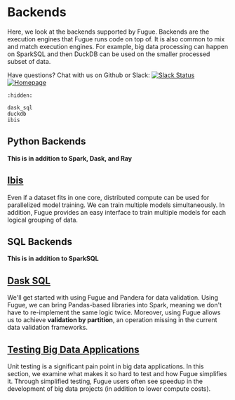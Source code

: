 # Backends

Here, we look at the backends supported by Fugue. Backends are the execution engines that Fugue runs code on top of. It is also common to mix and match execution engines. For example, big data processing can happen on SparkSQL and then DuckDB can be used on the smaller processed subset of data.

Have questions? Chat with us on Github or Slack:
[![Slack Status](https://img.shields.io/badge/slack-join_chat-white.svg?logo=slack&style=social)](http://slack.fugue.ai)
[![Homepage](https://img.shields.io/badge/fugue-source--code-red?logo=github)](https://github.com/fugue-project/fugue)

```{toctree}
:hidden:

dask_sql
duckdb
ibis
```

## Python Backends

**This is in addition to Spark, Dask, and Ray**

## [Ibis](ibis.ipynb)
Even if a dataset fits in one core, distributed compute can be used for parallelized model training. We can train multiple models simultaneously. In addition, Fugue provides an easy interface to train multiple models for each logical grouping of data.

## SQL Backends

**This is in addition to SparkSQL**

## [Dask SQL](dask_sql.ipynb)
We'll get started with using Fugue and Pandera for data validation. Using Fugue, we can bring Pandas-based libraries into Spark, meaning we don't have to re-implement the same logic twice. Moreover, using Fugue allows us to achieve **validation by partition**, an operation missing in the current data validation frameworks.

## [Testing Big Data Applications](duckdb.ipynb)
Unit testing is a significant pain point in big data applications. In this section, we examine what makes it so hard to test and how Fugue simplifies it. Through simplified testing, Fugue users often see speedup in the development of big data projects (in addition to lower compute costs).
